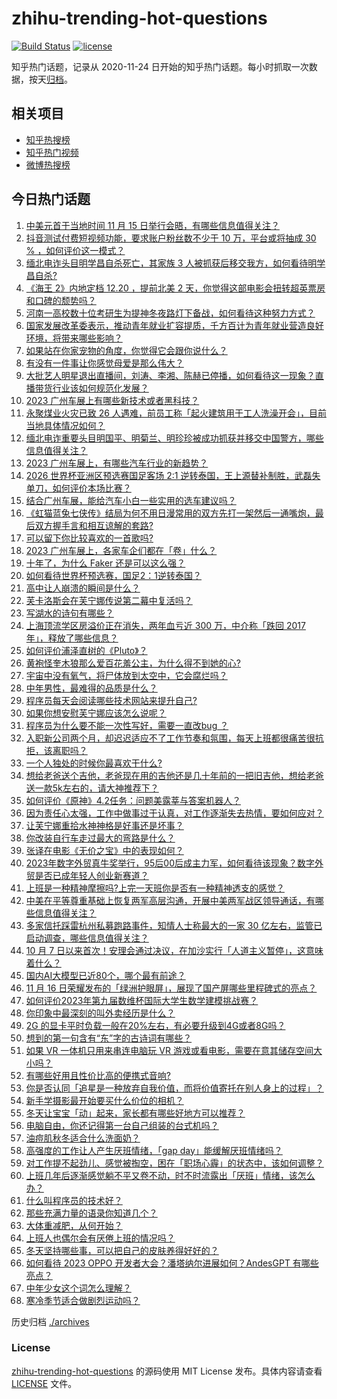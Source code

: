 # zhihu-trending-hot-questions

[![Build Status](https://github.com/justjavac/zhihu-trending-hot-questions/workflows/ci/badge.svg?branch=master)](https://github.com/justjavac/zhihu-trending-hot-questions/actions)
[![license](https://img.shields.io/github/license/justjavac/zhihu-trending-hot-questions)](https://github.com/justjavac/zhihu-trending-hot-questions/blob/master/LICENSE)

知乎热门话题，记录从 2020-11-24
日开始的知乎热门话题。每小时抓取一次数据，按天[归档](./archives)。

## 相关项目

- [知乎热搜榜](https://github.com/justjavac/zhihu-trending-top-search)
- [知乎热门视频](https://github.com/justjavac/zhihu-trending-hot-video)
- [微博热搜榜](https://github.com/justjavac/weibo-trending-hot-search)

## 今日热门话题

<!-- BEGIN -->
<!-- 最后更新时间 Fri Nov 17 2023 06:15:15 GMT+0800 (China Standard Time) -->

1. [中美元首于当地时间 11 月 15 日举行会晤，有哪些信息值得关注？](https://www.zhihu.com/question/630264268)
1. [抖音测试付费短视频功能，要求账户粉丝数不少于 10 万，平台或将抽成 30 % ，如何评价这一模式？](https://www.zhihu.com/question/630407912)
1. [缅北电诈头目明学昌自杀死亡，其家族 3 人被抓获后移交我方，如何看待明学昌自杀?](https://www.zhihu.com/question/630461513)
1. [《海王 2》内地定档 12.20 ，提前北美 2 天，你觉得这部电影会扭转超英票房和口碑的颓势吗？](https://www.zhihu.com/question/629707774)
1. [河南一高校数十位考研生为提神冬夜路灯下备战，如何看待这种努力方式？](https://www.zhihu.com/question/630295987)
1. [国家发展改革委表示，推动青年就业扩容提质，千方百计为青年就业营造良好环境，将带来哪些影响？](https://www.zhihu.com/question/630419940)
1. [如果站在你家宠物的角度，你觉得它会跟你说什么？](https://www.zhihu.com/question/629649774)
1. [有没有一件事让你感觉母爱是那么伟大？](https://www.zhihu.com/question/402397472)
1. [大批艺人明星退出直播间，刘涛、李湘、陈赫已停播，如何看待这一现象？直播带货行业该如何规范化发展？](https://www.zhihu.com/question/630388264)
1. [2023 广州车展上有哪些新技术或者黑科技？](https://www.zhihu.com/question/629587389)
1. [永聚煤业火灾已致 26 人遇难，前员工称「起火建筑用于工人洗澡开会」，目前当地具体情况如何？](https://www.zhihu.com/question/630416322)
1. [缅北电诈重要头目明国平、明菊兰、明珍珍被成功抓获并移交中国警方，哪些信息值得关注？](https://www.zhihu.com/question/630425466)
1. [2023 广州车展上，有哪些汽车行业的新趋势？](https://www.zhihu.com/question/629587428)
1. [2026 世界杯亚洲区预选赛国足客场 2:1 逆转泰国，王上源替补制胜，武磊失单刀，如何评价本场比赛？](https://www.zhihu.com/question/630408683)
1. [结合广州车展，能给汽车小白一些实用的选车建议吗？](https://www.zhihu.com/question/629587655)
1. [《虹猫蓝兔七侠传》结局为何不用日漫常用的双方先打一架然后一通嘴炮，最后双方握手言和相互谅解的套路?](https://www.zhihu.com/question/593368571)
1. [可以留下你比较喜欢的一首歌吗?](https://www.zhihu.com/question/630134785)
1. [2023 广州车展上，各家车企们都在「卷」什么？](https://www.zhihu.com/question/629587510)
1. [十年了，为什么 Faker 还是可以这么强？](https://www.zhihu.com/question/629944181)
1. [如何看待世界杯预选赛，国足2：1逆转泰国？](https://www.zhihu.com/question/630453718)
1. [高中让人崩溃的瞬间是什么？](https://www.zhihu.com/question/487981566)
1. [芙卡洛斯会在芙宁娜传说第二幕中复活吗？](https://www.zhihu.com/question/629624287)
1. [写湖水的诗句有哪些？](https://www.zhihu.com/question/630411264)
1. [上海顶流学区房溢价正在消失，两年血亏近 300 万，中介称「跌回 2017 年」，释放了哪些信息？](https://www.zhihu.com/question/630383035)
1. [如何评价浦泽直树的《Pluto》？](https://www.zhihu.com/question/21523214)
1. [黄袍怪奎木狼那么爱百花羞公主，为什么得不到她的心?](https://www.zhihu.com/question/425238655)
1. [宇宙中没有氧气，将尸体放到太空中，它会腐烂吗？](https://www.zhihu.com/question/627364448)
1. [中年男性，最难得的品质是什么？](https://www.zhihu.com/question/630375970)
1. [程序员每天会阅读哪些技术网站来提升自己?](https://www.zhihu.com/question/629894384)
1. [如果你想安慰芙宁娜应该怎么说呢？](https://www.zhihu.com/question/630275613)
1. [程序员为什么要不能一次性写好，需要一直改bug ？](https://www.zhihu.com/question/629534956)
1. [入职新公司两个月，却迟迟适应不了工作节奏和氛围，每天上班都很痛苦很抗拒，该离职吗？](https://www.zhihu.com/question/630020811)
1. [一个人独处的时候你最喜欢干什么?](https://www.zhihu.com/question/623609279)
1. [想给老爸送个吉他，老爸现在用的吉他还是几十年前的一把旧吉他，想给老爸送一款5k左右的，请大神推荐下？](https://www.zhihu.com/question/629706289)
1. [如何评价《原神》4.2任务：问题美露莘与答案机器人？](https://www.zhihu.com/question/629634190)
1. [因为责任心太强，工作中做事过于认真，对工作逐渐失去热情，要如何应对？](https://www.zhihu.com/question/630020723)
1. [让芙宁娜重拾水神神格是好事还是坏事？](https://www.zhihu.com/question/630272289)
1. [你改装自行车走过最大的弯路是什么？](https://www.zhihu.com/question/630163184)
1. [张译在电影《无价之宝》中的表现如何？](https://www.zhihu.com/question/629565367)
1. [2023年数字外贸真牛奖举行，95后00后成主力军，如何看待该现象？数字外贸是否已成年轻人创业新赛道？](https://www.zhihu.com/question/630423145)
1. [上班是一种精神摩擦吗?上完一天班你是否有一种精神透支的感觉？](https://www.zhihu.com/question/630274405)
1. [中美在平等尊重基础上恢复两军高层沟通，开展中美两军战区领导通话，有哪些信息值得关注？](https://www.zhihu.com/question/630385390)
1. [多家信托踩雷杭州私募跑路事件，知情人士称最大的一家 30 亿左右，监管已启动调查，哪些信息值得关注？](https://www.zhihu.com/question/630391920)
1. [10 月 7 日以来首次！安理会通过决议，在加沙实行「人道主义暂停」，这意味着什么？](https://www.zhihu.com/question/630383868)
1. [国内AI大模型已近80个，哪个最有前途？](https://www.zhihu.com/question/608763410)
1. [11 月 16 日荣耀发布的「绿洲护眼屏」，展现了国产屏哪些里程碑式的亮点？](https://www.zhihu.com/question/630417157)
1. [如何评价2023年第九届数维杯国际大学生数学建模挑战赛？](https://www.zhihu.com/question/630139353)
1. [你印象中最深刻的叫外卖经历是什么？](https://www.zhihu.com/question/61139335)
1. [2G 的显卡平时负载一般在20%左右，有必要升级到4G或者8G吗？](https://www.zhihu.com/question/629150602)
1. [想到的第一句含有“东”字的古诗词有哪些？](https://www.zhihu.com/question/626476826)
1. [如果 VR 一体机只用来串连电脑玩 VR 游戏或看电影，需要在意其储存空间大小吗？](https://www.zhihu.com/question/628631286)
1. [有哪些好用且性价比高的便携式音响?](https://www.zhihu.com/question/628937822)
1. [你是否认同「追星是一种放弃自我价值，而将价值寄托在别人身上的过程」？](https://www.zhihu.com/question/630200700)
1. [新手学摄影最开始要买什么价位的相机？](https://www.zhihu.com/question/629944117)
1. [冬天让宝宝「动」起来，家长都有哪些好地方可以推荐？](https://www.zhihu.com/question/493904727)
1. [电脑自由，你还记得第一台自己组装的台式机吗？](https://www.zhihu.com/question/630057327)
1. [油痘肌秋冬适合什么洗面奶？](https://www.zhihu.com/question/626988216)
1. [高强度的工作让人产生厌班情绪，「gap day」能缓解厌班情绪吗？](https://www.zhihu.com/question/630020787)
1. [对工作提不起劲儿、感觉被掏空，困在「职场心霾」的状态中，该如何调整？](https://www.zhihu.com/question/630020692)
1. [上班几年后逐渐感觉躺不平又卷不动，时不时流露出「厌班」情绪，该怎么办？](https://www.zhihu.com/question/630020822)
1. [什么叫程序员的技术好？](https://www.zhihu.com/question/626259616)
1. [那些充满力量的语录你知道几个？](https://www.zhihu.com/question/630351847)
1. [大体重减肥，从何开始？](https://www.zhihu.com/question/630059701)
1. [上班人也偶尔会有厌倦上班的情况吗？](https://www.zhihu.com/question/630283173)
1. [冬天坚持哪些事，可以把自己的皮肤养得好好的？](https://www.zhihu.com/question/630033088)
1. [如何看待 2023 OPPO 开发者大会？潘塔纳尔进展如何？AndesGPT 有哪些亮点？](https://www.zhihu.com/question/630308031)
1. [中年少女这个词怎么理解？](https://www.zhihu.com/question/629995259)
1. [寒冷季节适合做剧烈运动吗？](https://www.zhihu.com/question/630059659)

<!-- END -->

历史归档 [./archives](./archives)

### License

[zhihu-trending-hot-questions](https://github.com/justjavac/zhihu-trending-hot-questions)
的源码使用 MIT License 发布。具体内容请查看 [LICENSE](./LICENSE) 文件。
